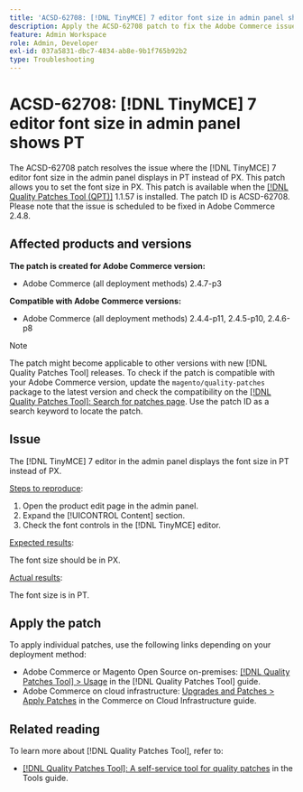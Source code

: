 ```yaml
---
title: 'ACSD-62708: [!DNL TinyMCE] 7 editor font size in admin panel shows PT'
description: Apply the ACSD-62708 patch to fix the Adobe Commerce issue where [!DNL TinyMCE] 7 editor font size in the admin shows PT and not PX. Now, you can also set the font size in PX instead of PT.
feature: Admin Workspace
role: Admin, Developer
exl-id: 037a5831-dbc7-4834-ab8e-9b1f765b92b2
type: Troubleshooting
---
```

# ACSD-62708: [!DNL TinyMCE] 7 editor font size in admin panel shows PT

The ACSD-62708 patch resolves the issue where the [!DNL TinyMCE] 7 editor font size in the admin panel displays in PT instead of PX. This patch allows you to set the font size in PX. This patch is available when the [[!DNL Quality Patches Tool (QPT)]](/help/tools/quality-patches-tool/quality-patches-tool-to-self-serve-quality-patches.md) 1.1.57 is installed. The patch ID is ACSD-62708. Please note that the issue is scheduled to be fixed in Adobe Commerce 2.4.8.

## Affected products and versions

**The patch is created for Adobe Commerce version:**

* Adobe Commerce (all deployment methods) 2.4.7-p3

**Compatible with Adobe Commerce versions:**

* Adobe Commerce (all deployment methods) 2.4.4-p11, 2.4.5-p10, 2.4.6-p8

>[!NOTE]
>
>The patch might become applicable to other versions with new [!DNL Quality Patches Tool] releases. To check if the patch is compatible with your Adobe Commerce version, update the `magento/quality-patches` package to the latest version and check the compatibility on the [[!DNL Quality Patches Tool]: Search for patches page](https://experienceleague.adobe.com/tools/commerce-quality-patches/index.html). Use the patch ID as a search keyword to locate the patch.

## Issue

The [!DNL TinyMCE] 7 editor in the admin panel displays the font size in PT instead of PX.

<u>Steps to reproduce</u>:

1. Open the product edit page in the admin panel.
1. Expand the [!UICONTROL Content] section.
1. Check the font controls in the [!DNL TinyMCE] editor.

<u>Expected results</u>:

The font size should be in PX.

<u>Actual results</u>:

The font size is in PT.

## Apply the patch

To apply individual patches, use the following links depending on your deployment method:

* Adobe Commerce or Magento Open Source on-premises: [[!DNL Quality Patches Tool] > Usage](/help/tools/quality-patches-tool/usage.md) in the [!DNL Quality Patches Tool] guide.
* Adobe Commerce on cloud infrastructure: [Upgrades and Patches > Apply Patches](https://experienceleague.adobe.com/docs/commerce-cloud-service/user-guide/develop/upgrade/apply-patches.html) in the Commerce on Cloud Infrastructure guide.

## Related reading

To learn more about [!DNL Quality Patches Tool], refer to:

* [[!DNL Quality Patches Tool]: A self-service tool for quality patches](/help/tools/quality-patches-tool/quality-patches-tool-to-self-serve-quality-patches.md) in the Tools guide.
